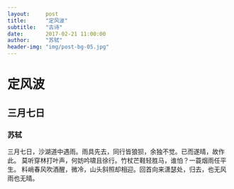 ```yaml
---
layout:     post
title:      "定风波"
subtitle:   "古诗"
date:       2017-02-21 11:00:00
author:     "苏轼"
header-img: "img/post-bg-05.jpg"
---
```


# 定风波
## 三月七日
### 苏轼
三月七日，沙湖道中遇雨。雨具先去，同行皆狼狈，余独不觉。已而遂晴，故作此。
莫听穿林打叶声，何妨吟啸且徐行。竹杖芒鞋轻胜马，谁怕？一蓑烟雨任平生。
料峭春风吹酒醒，微冷，山头斜照却相迎。回首向来潇瑟处，归去，也无风雨也无晴。